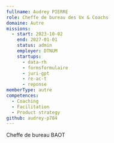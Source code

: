 ```yaml
---
fullname: Audrey PIERRE
role: Cheffe de bureau des Ux & Coachs
domaine: Autre
missions:
  - start: 2023-10-02
    end: 2027-01-01
    status: admin
    employer: DTNUM
    startups:
      - data-rh
      - formsformulaire
      - juri-gpt
      - re-ac-t
      - reponse
memberType: autre
competences:
  - Coaching
  - Facilitation
  - Product strategy
github: audrey-p784
---
```

Cheffe de bureau BAOT
